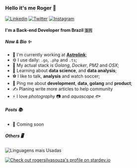 ### Hello it's me Roger 👋

[![Linkedin](https://img.shields.io/badge/Linkedin-rogersilvasouza-0e76a8?style=flat&logo=linkedin)](https://www.linkedin.com/in/rogersilvasouza)
[![Twitter](https://img.shields.io/badge/Twitter-rogersilvasouza-00acee?style=flat&logo=twitter)](https://twitter.com/rogersilvasouza)
[![Instagram](https://img.shields.io/badge/Instagram-rogersilvasouza-E1306C?style=flat&logo=instagram)](https://instagram.com/rogersilvasouza)

#### I'm a Back-end Developer from Brazil 🇧🇷

##### Now & Bio ✨

- 🏢 I'm currently working at **[Astrolink](https://astrolink.com/en)**;
- ⚙️ I use daily: `.go`, `.php` and `.ts`;
- 👷 My actual stack is _Golang_, _Docker_, _PM2_ and _OSX_;
- 🌱 Learning about **data science**, and **data analysis**;
- ⚽ I like to talk, **analysis** and watch soccer;
- 💬 Ping me about **development**, **data**, **golang** and **product**;
- ✍️ Planing write more articles to help community
- ⚡️ I love _photography_ 📷 and _aquascape_ 🐟

##### Posts 📚

- 💨 Coming soon

##### Others 🖥️

![Linguagens mais Usadas](https://github-readme-stats.vercel.app/api/top-langs/?username=rogersilvasouza&langs_count=6&layout=compact&custom_title=Most+used+languages+on+Github)

<a href="https://stardev.io/developers/rogersilvasouza"><img alt="Check out rogersilvasouza's profile on stardev.io" src="https://stardev.io/developers/rogersilvasouza/badge/languages/country.svg" /></a>

<!-- Social Canvas Open Graph https://www.canva.com/design/DAFAw0p0w7Y/kKxBCnc_Y3PYjHLhQUGuLg/view?utm_content=DAFAw0p0w7Y&utm_campaign=designshare&utm_medium=link&utm_source=publishsharelink -->

